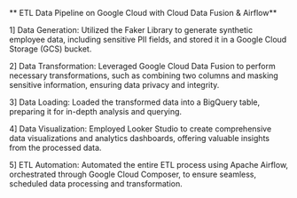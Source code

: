 ** ETL Data Pipeline on Google Cloud with Cloud Data Fusion & Airflow**

1] Data Generation: Utilized the Faker Library to generate synthetic employee data, including sensitive PII fields, and stored it in a Google Cloud Storage (GCS) bucket.

2] Data Transformation: Leveraged Google Cloud Data Fusion to perform necessary transformations, such as combining two columns and masking sensitive information, ensuring data privacy and integrity.

3] Data Loading: Loaded the transformed data into a BigQuery table, preparing it for in-depth analysis and querying.

4] Data Visualization: Employed Looker Studio to create comprehensive data visualizations and analytics dashboards, offering valuable insights from the processed data.

5] ETL Automation: Automated the entire ETL process using Apache Airflow, orchestrated through Google Cloud Composer, to ensure seamless, scheduled data processing and transformation.
